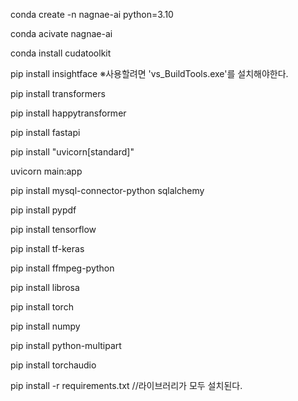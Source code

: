 conda create -n nagnae-ai python=3.10

conda acivate nagnae-ai

conda install cudatoolkit

pip install insightface
※사용할려면 'vs_BuildTools.exe'를 설치해야한다.

pip install transformers

pip install happytransformer

pip install fastapi

pip install "uvicorn[standard]"

uvicorn main:app

pip install mysql-connector-python sqlalchemy

pip install pypdf

pip install tensorflow

pip install tf-keras

pip install ffmpeg-python

pip install librosa

pip install torch

pip install numpy

pip install python-multipart

pip install torchaudio








pip install -r requirements.txt //라이브러리가 모두 설치된다.